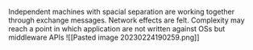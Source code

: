 Independent machines with spacial separation are working together through exchange messages. Network effects are felt.
Complexity may reach a point in which application are not written against OSs but middleware APIs
![[Pasted image 20230224190259.png]]